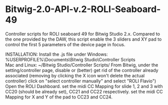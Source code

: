 # Bitwig-2.0-API-v.2-ROLI-Seaboard-49
Controller scripts for ROLI seaboard 49 for Bitwig Studio 2.x. Compared to the one provided by the DAW, this script enable the 3 sliders and XY pad to control the first 5 parameters of the device page in focus. 

INSTALLATION:
Install the .js file under 
  Windows:        %USERPROFILE%\Documents\Bitwig Studio\Controller Scripts\
  Mac and Linux:  ~/Bitwig Studio/Controller Scripts/
From Bitwig, under the setting/controller page, disable or (better) get rid of the controller already associated (removing by clicking the X icon won't delete the actual controller)
click on "select controller manually" and select "ROLI Flavio")
Open the ROLI Dashboard.
set the midi CC Mapping for slide 1, 2 and 3 with CC20 (should be already set), CC21 and CC22 respectively.
set the midi CC Mapping for X and Y of the pad to CC23 and CC24.
